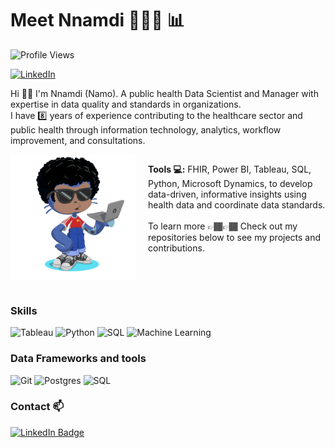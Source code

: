 # Meet Nnamdi 🧑🏽‍💻 📊
![Profile Views](https://komarev.com/ghpvc/?username=nusifoh&label=Profile%20views&color=800080&style=flat)

[<img src="https://cdn.jsdelivr.net/npm/simple-icons@v9/icons/linkedin.svg" alt="LinkedIn" width="24" height="24">](https://www.linkedin.com/in/nnamdiusifoh?)

Hi 👋🏽 I'm Nnamdi (Namo). A public health Data Scientist and Manager with expertise in data quality and standards in organizations.  
I have 8️⃣ years of experience contributing to the healthcare sector and public health through information technology, analytics, workflow improvement, and consultations.

<div style="display: flex; align-items: flex-start; gap: 20px;">
  <img src="https://github.com/nusifoh/Namo/blob/main/octocat-1737582204819.png" alt="Custom Octocat" width="200" align="left"/>
  <p>
    <strong>Tools 💻:</strong> FHIR, Power BI, Tableau, SQL, Python, Microsoft Dynamics, to develop data-driven, informative insights using health data and coordinate data standards.
    <br><br>
    To learn more 👉🏾👉🏾 Check out my repositories below to see my projects and contributions.
  </p>
</div>

<br clear="all">

### Skills
![Tableau](https://img.shields.io/badge/-Tableau-blue?style=flat-square&logo=tableau&logoColor=white)
![Python](https://img.shields.io/badge/-Python-yellow?style=flat-square&logo=python&logoColor=white)
![SQL](https://img.shields.io/badge/-SQL-lightgrey?style=flat-square&logo=sql&logoColor=white)
![Machine Learning](https://img.shields.io/badge/-Machine%20Learning-orange?style=flat-square&logo=tensorflow&logoColor=white)

### Data Frameworks and tools
![Git](https://img.shields.io/badge/-Git-red?style=flat-square&logo=git&logoColor=white)
![Postgres](https://img.shields.io/badge/-Postgres-blue?style=flat-square&logo=postgresql&logoColor=white)
![SQL](https://img.shields.io/badge/-SQL-lightgrey?style=flat-square&logo=sql&logoColor=white)

### Contact 📫
[![LinkedIn Badge](https://img.shields.io/badge/LinkedIn-black)](https://www.linkedin.com/in/nnamdiusifoh?)
